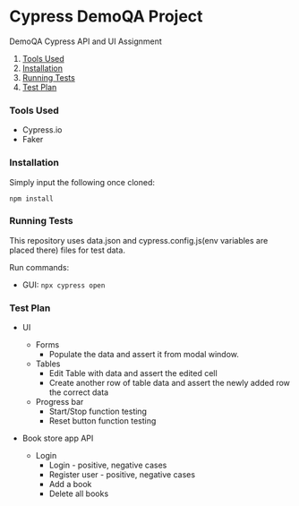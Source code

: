 # Cypress DemoQA Project

DemoQA Cypress API and UI Assignment

1. [Tools Used](#tools-used)
2. [Installation](#installation)
3. [Running Tests](#running-tests)
4. [Test Plan](#test-plan)

### Tools Used
- Cypress.io
- Faker

### Installation
Simply input the following once cloned:

`npm install`

### Running Tests

This repository uses data.json and cypress.config.js(env variables are placed there) files for test data.

Run commands:
- GUI: `npx cypress open`

### Test Plan
- UI
  - Forms
      - Populate the data and assert it from modal window.
  - Tables
    - Edit Table with data and assert the edited cell
    - Create another row of table data and assert the newly added row the correct data
  - Progress bar
    - Start/Stop function testing
    - Reset button function testing
    
- Book store app API
  - Login
    - Login - positive, negative cases
    - Register user - positive, negative cases
    - Add a book
    - Delete all books

